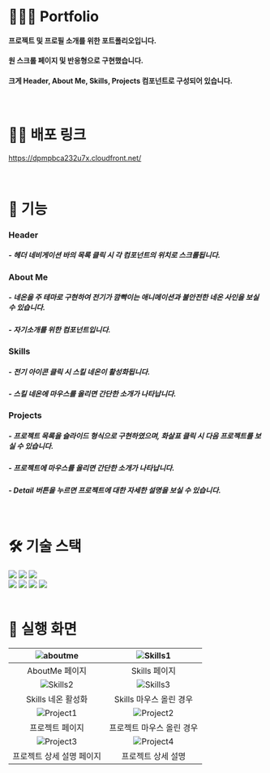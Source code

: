 # 🧑🏻‍💻 Portfolio
#### 프로젝트 및 프로필 소개를 위한 포트폴리오입니다.
#### 원 스크롤 페이지 및 반응형으로 구현했습니다.
#### 크게 Header, About Me, Skills, Projects 컴포넌트로 구성되어 있습니다.
<br />

# ⛓️‍💥 배포 링크
https://dpmpbca232u7x.cloudfront.net/

<br />

# 🧾 기능
### Header
##### - 헤더 네비게이션 바의 목록 클릭 시 각 컴포넌트의 위치로 스크롤됩니다.
### About Me
##### - 네온을 주 테마로 구현하여 전기가 깜빡이는 애니메이션과 불안전한 네온 사인을 보실 수 있습니다.
##### - 자기소개를 위한 컴포넌트입니다.
### Skills
##### - 전기 아이콘 클릭 시 스킬 네온이 활성화됩니다.
##### - 스킬 네온에 마우스를 올리면 간단한 소개가 나타납니다.
### Projects
##### - 프로젝트 목록을 슬라이드 형식으로 구현하였으며, 화살표 클릭 시 다음 프로젝트를 보실 수 있습니다.
##### - 프로젝트에 마우스를 올리면 간단한 소개가 나타납니다.
##### - Detail 버튼을 누르면 프로젝트에 대한 자세한 설명을 보실 수 있습니다.
<br/>

# 🛠️ 기술 스택
<div>
  <img src="https://img.shields.io/badge/vite-%23646CFF.svg?style=for-the-badge&logo=vite&logoColor=white"/>
  <img src="https://img.shields.io/badge/react-%2320232a.svg?style=for-the-badge&logo=react&logoColor=%2361DAFB"/>
  <img src="https://img.shields.io/badge/React%20Hook%20Form-%23EC5990.svg?style=for-the-badge&logo=reacthookform&logoColor=white"/>
  <br />
  <img src="https://img.shields.io/badge/javascript-F7DF1E?style=for-the-badge&logo=javascript&logoColor=black">
  <img src="https://img.shields.io/badge/typescript-3178C6?style=for-the-badge&logo=typescript&logoColor=black">
  <img src="https://img.shields.io/badge/styled components-DB7093?style=for-the-badge&logo=styled-components&logoColor=white"/>
  <img src="https://img.shields.io/badge/AWS-%23FF9900.svg?style=for-the-badge&logo=amazon-aws&logoColor=white"/>
</div>
<br />

# 📱 실행 화면
| ![aboutme](https://github.com/user-attachments/assets/5c56c85e-76c7-4f01-8ecb-fa92b42dccf2) | ![Skills1](https://github.com/user-attachments/assets/e37670b7-9bdd-430b-ab8f-93a5ef8ccac3) |
|:----------:|:----------:|
| AboutMe 페이지 | Skills 페이지 |
| ![Skills2](https://github.com/user-attachments/assets/2d8b7229-326c-47c5-86e9-1a732367ef41) | ![Skills3](https://github.com/user-attachments/assets/ed70b80f-a6d0-442e-bbcc-0aa591b984eb) |
| Skills 네온 활성화 | Skills 마우스 올린 경우|
| ![Project1](https://github.com/user-attachments/assets/2a945d52-f960-46db-bde7-a03ee7881a81) | ![Project2](https://github.com/user-attachments/assets/c2969b80-81b3-4b40-8973-2c6f70af1d97) |
| 프로젝트 페이지 | 프로젝트 마우스 올린 경우 |
| ![Project3](https://github.com/user-attachments/assets/3df651e8-afd8-48d9-887e-2e11a3fac103) | ![Project4](https://github.com/user-attachments/assets/2595f396-fee9-4c2a-bf7e-e819f3c646d2) |
| 프로젝트 상세 설명 페이지 | 프로젝트 상세 설명 |
<br />


